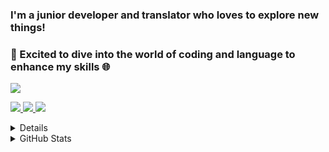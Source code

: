 ### I'm a junior developer and translator who loves to explore new things! 
### 🚀 Excited to dive into the world of coding and language to enhance my skills 🌐 

 <a href="https://github.com/gorouflex">
   <img src="https://github-stats-alpha.vercel.app/api?username=gorouflex&cc=000&tc=fff&ic=fff&bc=000">

![](https://img.shields.io/badge/OS-Windows-blue?style=for-the-badge&logo=windows)
![](https://img.shields.io/badge/OS-macOS-blue?style=for-the-badge&logo=macos)
![](https://img.shields.io/badge/Code-Python-coral?style=for-the-badge&logo=python)

<details>
 <summary>Social</summary>
 <br>
  
[![Discord Badge](https://lanyard.cnrad.dev/api/857550997248802837?borderRadius=5px&animated=true&hideDiscrim=false)](https://discord.com/users/857550997248802837)
</details>

<details>
 <summary>GitHub Stats</summary>
 <br>
  
![Top Langs](https://github-readme-stats.vercel.app/api/top-langs/?username=gorouflex&layout=compact&theme=dark)
